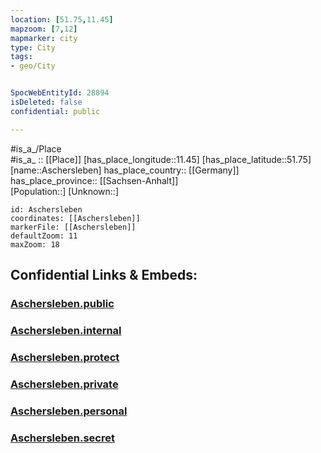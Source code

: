 ```yaml
---
location: [51.75,11.45] 
mapzoom: [7,12] 
mapmarker: city 
type: City
tags:
- geo/City


SpocWebEntityId: 28894
isDeleted: false
confidential: public

---
```

#is_a_/Place  
#is_a_ :: [[Place]] 
[has_place_longitude::11.45] 
[has_place_latitude::51.75] 
[name::Aschersleben] 
has_place_country:: [[Germany]]  
has_place_province:: [[Sachsen-Anhalt]]  
[Population::] 
[Unknown::] 


```leaflet
id: Aschersleben
coordinates: [[Aschersleben]] 
markerFile: [[Aschersleben]] 
defaultZoom: 11 
maxZoom: 18
```


## Confidential Links & Embeds: 

### [Aschersleben.public](/_public/\Earth\Continent\Europe\Europe~Central\Germany\Germany~East\Sachsen-Anhalt\counties~SA\Salzlandkreis\cities~SalzlandkreisAschersleben.public.md) 

### [Aschersleben.internal](/_internal/\Earth\Continent\Europe\Europe~Central\Germany\Germany~East\Sachsen-Anhalt\counties~SA\Salzlandkreis\cities~SalzlandkreisAschersleben.internal.md) 

### [Aschersleben.protect](/_protect/\Earth\Continent\Europe\Europe~Central\Germany\Germany~East\Sachsen-Anhalt\counties~SA\Salzlandkreis\cities~SalzlandkreisAschersleben.protect.md) 

### [Aschersleben.private](/_private/\Earth\Continent\Europe\Europe~Central\Germany\Germany~East\Sachsen-Anhalt\counties~SA\Salzlandkreis\cities~SalzlandkreisAschersleben.private.md) 

### [Aschersleben.personal](/_personal/\Earth\Continent\Europe\Europe~Central\Germany\Germany~East\Sachsen-Anhalt\counties~SA\Salzlandkreis\cities~SalzlandkreisAschersleben.personal.md) 

### [Aschersleben.secret](/_secret/\Earth\Continent\Europe\Europe~Central\Germany\Germany~East\Sachsen-Anhalt\counties~SA\Salzlandkreis\cities~SalzlandkreisAschersleben.secret.md)

